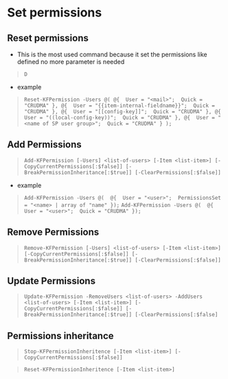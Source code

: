 # Set permissions

## Reset permissions
- This is the most used command because it set the permissions like defined no more parameter is needed
> `D`

- example
> `Reset-KFPermission -Users @(
	@{ 
		User = "<mail>"; 
		Quick = "CRUDMA"
	},
	@{ 
		User = "{{item-internal-fieldname}}"; 
		Quick = "CRUDMA"
	},
	@{ 
		User = "[[config-key]]"; 
		Quick = "CRUDMA"
	},
	@{ 
		User = "((local-config-key))"; 
		Quick = "CRUDMA"
	},
	@{ 
		User = "<name of SP user group>"; 
		Quick = "CRUDMA"
	}
	);`

## Add Permissions
> `Add-KFPermission [-Users] <list-of-users> [-Item <list-item>] [-CopyCurrentPermissions[:$false]] [-BreakPermissionInheritance[:$true]] [-ClearPermissions[:$false]]`

- example
> `Add-KFPermission -Users @( 
	@{ 
		User = "<user>"; 
		PermissionsSet = "<name> | array of "name"
	});`
> `Add-KFPermission -Users @( 
	@{ 
		User = "<user>"; 
		Quick = "CRUDMA"
	});`

## Remove Permissions
> `Remove-KFPermission [-Users] <list-of-users> [-Item <list-item>] [-CopyCurrentPermissions[:$false]] [-BreakPermissionInheritance[:$true]] [-ClearPermissions[:$false]]`

## Update Permissions
> `Update-KFPermission -RemoveUsers <list-of-users> -AddUsers <list-of-users> [-Item <list-item>] [-CopyCurrentPermissions[:$false]] [-BreakPermissionInheritance[:$true]] [-ClearPermissions[:$false]`



## Permissions inheritance
> `Stop-KFPermissionInheritence [-Item <list-item>] [-CopyCurrentPermissions[:$false]]`

> `Reset-KFPermissionInheritence [-Item <list-item>]`

